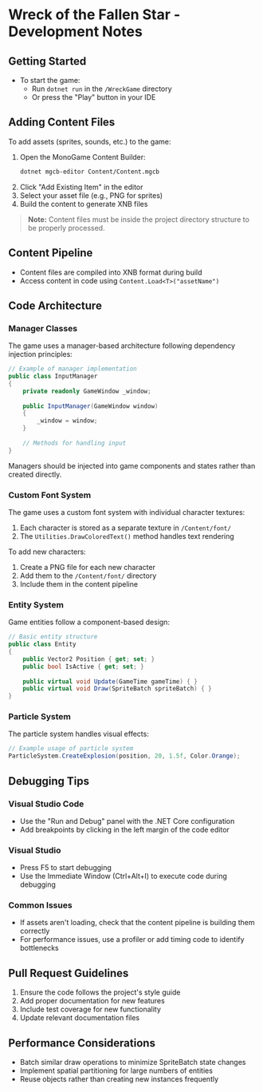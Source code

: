 # Wreck of the Fallen Star - Development Notes

## Getting Started
- To start the game:
    - Run `dotnet run` in the `/WreckGame` directory
    - Or press the "Play" button in your IDE

## Adding Content Files
To add assets (sprites, sounds, etc.) to the game:

1. Open the MonoGame Content Builder:
     ```bash
     dotnet mgcb-editor Content/Content.mgcb
     ```
2. Click "Add Existing Item" in the editor
3. Select your asset file (e.g., PNG for sprites)
4. Build the content to generate XNB files

> **Note:** Content files must be inside the project directory structure to be properly processed.

## Content Pipeline
- Content files are compiled into XNB format during build
- Access content in code using `Content.Load<T>("assetName")`

## Code Architecture

### Manager Classes
The game uses a manager-based architecture following dependency injection principles:

```csharp
// Example of manager implementation
public class InputManager
{
    private readonly GameWindow _window;
    
    public InputManager(GameWindow window)
    {
        _window = window;
    }
    
    // Methods for handling input
}
```

Managers should be injected into game components and states rather than created directly.

### Custom Font System
The game uses a custom font system with individual character textures:

1. Each character is stored as a separate texture in `/Content/font/`
2. The `Utilities.DrawColoredText()` method handles text rendering

To add new characters:
1. Create a PNG file for each new character
2. Add them to the `/Content/font/` directory
3. Include them in the content pipeline

### Entity System
Game entities follow a component-based design:

```csharp
// Basic entity structure
public class Entity
{
    public Vector2 Position { get; set; }
    public bool IsActive { get; set; }
    
    public virtual void Update(GameTime gameTime) { }
    public virtual void Draw(SpriteBatch spriteBatch) { }
}
```

### Particle System
The particle system handles visual effects:

```csharp
// Example usage of particle system
ParticleSystem.CreateExplosion(position, 20, 1.5f, Color.Orange);
```

## Debugging Tips

### Visual Studio Code
- Use the "Run and Debug" panel with the .NET Core configuration
- Add breakpoints by clicking in the left margin of the code editor

### Visual Studio
- Press F5 to start debugging
- Use the Immediate Window (Ctrl+Alt+I) to execute code during debugging

### Common Issues
- If assets aren't loading, check that the content pipeline is building them correctly
- For performance issues, use a profiler or add timing code to identify bottlenecks

## Pull Request Guidelines
1. Ensure the code follows the project's style guide
2. Add proper documentation for new features
3. Include test coverage for new functionality
4. Update relevant documentation files

## Performance Considerations
- Batch similar draw operations to minimize SpriteBatch state changes
- Implement spatial partitioning for large numbers of entities
- Reuse objects rather than creating new instances frequently
